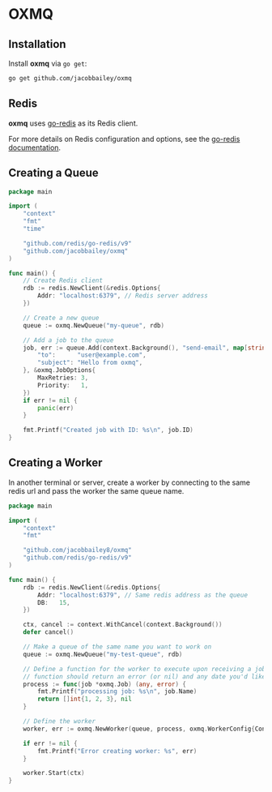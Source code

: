 # OXMQ

## Installation

Install **oxmq** via `go get`:

```bash
go get github.com/jacobbailey/oxmq
```

## Redis

**oxmq** uses [go-redis](https://github.com/redis/go-redis) as its Redis client. 

For more details on Redis configuration and options, see the [go-redis documentation](https://pkg.go.dev/github.com/redis/go-redis/v9).

## Creating a Queue

```go
package main

import (
    "context"
    "fmt"
    "time"

    "github.com/redis/go-redis/v9"
    "github.com/jacobbailey/oxmq"
)

func main() {
    // Create Redis client
    rdb := redis.NewClient(&redis.Options{
        Addr: "localhost:6379", // Redis server address
    })

    // Create a new queue
    queue := oxmq.NewQueue("my-queue", rdb)

    // Add a job to the queue
    job, err := queue.Add(context.Background(), "send-email", map[string]any{
        "to":      "user@example.com",
        "subject": "Hello from oxmq",
    }, &oxmq.JobOptions{
        MaxRetries: 3,
        Priority:   1,
    })
    if err != nil {
        panic(err)
    }

    fmt.Printf("Created job with ID: %s\n", job.ID)
}
```

## Creating a Worker

In another terminal or server, create a worker by connecting to the same redis
url and pass the worker the same queue name.

```go
package main

import (
	"context"
	"fmt"

	"github.com/jacobbailey8/oxmq"
	"github.com/redis/go-redis/v9"
)

func main() {
	rdb := redis.NewClient(&redis.Options{
		Addr: "localhost:6379", // Same redis address as the queue
		DB:   15,
	})

	ctx, cancel := context.WithCancel(context.Background())
	defer cancel()

	// Make a queue of the same name you want to work on
	queue := oxmq.NewQueue("my-test-queue", rdb)

    // Define a function for the worker to execute upon receiving a job
    // function should return an error (or nil) and any date you'd like to store.
	process := func(job *oxmq.Job) (any, error) {
		fmt.Printf("processing job: %s\n", job.Name)
		return []int{1, 2, 3}, nil
	}

    // Define the worker
	worker, err := oxmq.NewWorker(queue, process, oxmq.WorkerConfig{Concurrency: 500000})

	if err != nil {
		fmt.Printf("Error creating worker: %s", err)
	}

	worker.Start(ctx)
}

```
